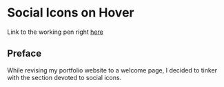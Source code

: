# Social Icons on Hover

Link to the working pen right [here](https://codepen.io/borntofrappe/full/aRamNm/)

## Preface

While revising my portfolio website to a welcome page, I decided to tinker with the section devoted to social icons.
